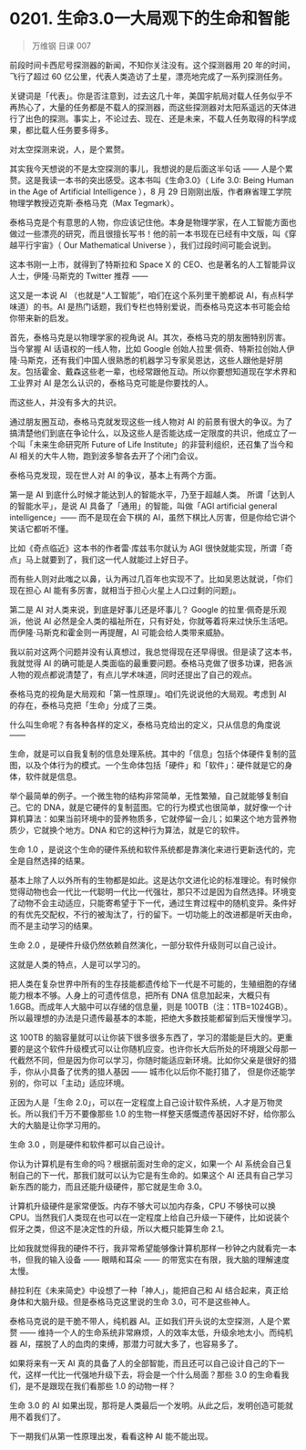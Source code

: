 # 0201. 生命3.0一大局观下的生命和智能

> 万维钢 日课 007

前段时间卡西尼号探测器的新闻，不知你关注没有。这个探测器用 20 年的时间，飞行了超过 60 亿公里，代表人类造访了土星，漂亮地完成了一系列探测任务。

关键词是「代表」。你是否注意到，过去这几十年，美国宇航局对载人任务似乎不再热心了，大量的任务都是不载人的探测器，而这些探测器对太阳系遥远的天体进行了出色的探测。事实上，不论过去、现在、还是未来，不载人任务取得的科学成果，都比载人任务要多得多。

对太空探测来说，人，是个累赘。

其实我今天想说的不是太空探测的事儿，我想说的是后面这半句话 —— 人是个累赘。这是我读一本书的突出感受。这本书叫《生命3.0》（ Life 3.0: Being Human in the Age of Artificial Intelligence ），8 月 29 日刚刚出版，作者麻省理工学院物理学教授迈克斯·泰格马克（Max Tegmark）。

泰格马克是个有意思的人物，你应该记住他。本身是物理学家，在人工智能方面也做过一些漂亮的研究，而且很擅长写书！他的前一本书现在已经有中文版，叫《穿越平行宇宙》（ Our Mathematical Universe ），我们过段时间可能会说到。

这本书刚一上市，就得到了特斯拉和 Space X 的 CEO、也是著名的人工智能异议人士，伊隆·马斯克的 Twitter 推荐 —— 

这又是一本说 AI （也就是“人工智能”，咱们在这个系列里干脆都说 AI，有点科学味道）的书。AI 是热门话题，我们专栏也特别爱说，而泰格马克这本书可能会给你带来新的启发。

首先，泰格马克是以物理学家的视角说 AI。其次，泰格马克的朋友圈特别厉害。当今掌握 AI 话语权的一线人物，比如 Google 创始人拉里·佩奇、特斯拉创始人伊隆·马斯克，还有我们中国人很熟悉的机器学习专家吴恩达，这些人跟他是好朋友。包括霍金、戴森这些老一辈，也经常跟他互动。所以你要想知道现在学术界和工业界对 AI 是怎么认识的，泰格马克可能是你要找的人。

而这些人，并没有多大的共识。

通过朋友圈互动，泰格马克就发现这些一线人物对 AI 的前景有很大的争议。为了搞清楚他们到底在争论什么，以及这些人是否能达成一定限度的共识，他成立了一个叫「未来生命研究所 Future of Life Institute」的非营利组织，还召集了当今和 AI 相关的大牛人物，跑到波多黎各去开了个闭门会议。

泰格马克发现，现在世人对 AI 的争议，基本上有两个方面。

第一是 AI 到底什么时候才能达到人的智能水平，乃至于超越人类。 所谓「达到人的智能水平」，是说 AI 具备了「通用」的智能，叫做「AGI artificial general intelligence」—— 而不是现在会下棋的 AI，虽然下棋比人厉害，但是你给它讲个笑话它都听不懂。

比如《奇点临近》这本书的作者雷·库兹韦尔就认为 AGI 很快就能实现，所谓「奇点」马上就要到了，我们这一代人就能过上好日子。

而有些人则对此嗤之以鼻，认为再过几百年也实现不了。比如吴恩达就说，「你们现在担心 AI 能有多厉害，就相当于担心火星上人口过剩的问题」。

第二是 AI 对人类来说，到底是好事儿还是坏事儿？ Google 的拉里·佩奇是乐观派，他说 AI 必然是全人类的福祉所在，只有好处，你就等着将来过快乐生活吧。而伊隆·马斯克和霍金则一再提醒，AI 可能会给人类带来威胁。

我以前对这两个问题并没有认真想过，我总觉得现在还早得很。但是读了这本书，我就觉得 AI 的确可能是人类面临的最重要问题。泰格马克做了很多功课，把各派人物的观点都说清楚了，有点儿学术味道，同时还提出了自己的观点。

泰格马克的视角是大局观和「第一性原理」。咱们先说说他的大局观。考虑到 AI 的存在，泰格马克把「生命」分成了三类。

什么叫生命呢？有各种各样的定义，泰格马克给出的定义，只从信息的角度说 —— 

生命，就是可以自我复制的信息处理系统。其中的「信息」包括个体硬件复制的蓝图，以及个体行为的模式。一个生命体包括「硬件」和「软件」：硬件就是它的身体，软件就是信息。

举个最简单的例子。一个微生物的结构非常简单，无性繁殖，自己就能够复制自己。它的 DNA，就是它硬件的复制蓝图。它的行为模式也很简单，就好像一个计算机算法：如果当前环境中的营养物质多，它就停留一会儿；如果这个地方营养物质少，它就换个地方。DNA 和它的这种行为算法，就是它的软件。

生命 1.0 ，是说这个生命的硬件系统和软件系统都是靠演化来进行更新迭代的，完全是自然选择的结果。

基本上除了人以外所有的生物都是如此。这是达尔文进化论的标准理论。有时候你觉得动物也会一代比一代聪明一代比一代强壮，那只不过是因为自然选择。环境变了动物不会主动适应，只能寄希望于下一代，通过生育过程中的随机变异。条件好的有优先交配权，不行的被淘汰了，行的留下。一切功能上的改进都是听天由命，而不是主动学习的结果。

生命 2.0 ，是硬件升级仍然依赖自然演化，一部分软件升级则可以自己设计。

这就是人类的特点，人是可以学习的。

把人类在复杂世界中所有的生存技能都遗传给下一代是不可能的，生殖细胞的存储能力根本不够。人身上的可遗传信息，把所有 DNA 信息加起来，大概只有 1.6GB。而成年人大脑中可以存储的信息量，则是 100TB（注：1TB=1024GB）。所以最理想的办法是只遗传最基本的本能，把绝大多数技能都留到后天慢慢学习。

这 100TB 的脑容量就可以让你装下很多很多东西了，学习的潜能是巨大的。更重要的是这个软件升级模式可以让你随机应变。也许你长大后所处的环境跟父母那一代截然不同，但是因为你可以学习，你随时能适应新环境。比如你父亲是很好的猎手，你从小具备了优秀的猎人基因 —— 城市化以后你不能打猎了， 但是你还能学别的，你可以「主动」适应环境。

正因为人是「生命 2.0」，可以在一定程度上自己设计软件系统，人才是万物灵长。所以我们千万不要像那些 1.0 的生物一样整天感慨遗传基因好不好，给你那么大的大脑是让你学习用的。

生命 3.0 ，则是硬件和软件都可以自己设计。

你认为计算机是有生命的吗？根据前面对生命的定义，如果一个 AI 系统会自己复制自己的下一代，那我们就可以认为它是有生命的。如果这个 AI 还具有自己学习新东西的能力，而且还能升级硬件，那它就是生命 3.0。

计算机升级硬件是家常便饭。内存不够大可以加内存条，CPU 不够快可以换 CPU。当然我们人类现在也可以在一定程度上给自己升级一下硬件，比如说装个假牙之类，但这不是决定性的升级，所以大概只能算生命 2.1。

比如我就觉得我的硬件不行，我非常希望能够像计算机那样一秒钟之内就看完一本书，但我的输入设备 —— 眼睛和耳朵 —— 的带宽实在有限，我大脑的理解速度太慢。

赫拉利在《未来简史》中设想了一种「神人」，能把自己和 AI 结合起来，真正给身体和大脑升级。但是泰格马克这里说的生命 3.0，可不是这些神人。

泰格马克说的是干脆不带人，纯机器 AI。正如我们开头说的太空探测，人是个累赘 —— 维持一个人的生命系统非常麻烦，人的效率太低，升级余地太小。而纯机器 AI，摆脱了人的血肉的束缚，那潜力可就大多了，也容易多了。

如果将来有一天 AI 真的具备了人的全部智能，而且还可以自己设计自己的下一代，这样一代比一代强地升级下去，将会是一个什么局面？那些 3.0 的生命看我们，是不是跟现在我们看那些 1.0 的动物一样？

生命 3.0 的 AI 如果出现，那将是人类最后一个发明。从此之后，发明创造可能就用不着我们了。

下一期我们从第一性原理出发，看看这种 AI 能不能出现。


